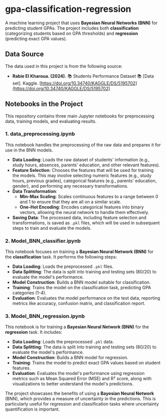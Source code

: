 # gpa-classification-regression

A machine learning project that uses **Bayesian Neural Networks (BNN)** for predicting student GPAs. The project includes both **classification** (categorizing students based on GPA thresholds) and **regression** (predicting exact GPA values). 

## Data Source

The data used in this project is from the following source:

- **Rabie El Kharoua. (2024).** 📚 Students Performance Dataset 📚 [Data set]. Kaggle. [https://doi.org/10.34740/KAGGLE/DS/5195702](https://doi.org/10.34740/KAGGLE/DS/5195702)


## Notebooks in the Project

This repository contains three main Jupyter notebooks for preprocessing data, training models, and evaluating results.

### 1. **data_preprocessing.ipynb**
   This notebook handles the preprocessing of the raw data and prepares it for use in the BNN models.
   - **Data Loading**: Loads the raw dataset of students' information (e.g., study hours, absences, parents' education, and other relevant features).
   - **Feature Selection**: Chooses the features that will be used for training the models. This may involve selecting numeric features (e.g., study hours, previous grades), categorical features (e.g., parents' education, gender), and performing any necessary transformations.
   - **Data Transformation**: 
     - **Min-Max Scaling**: Scales continuous features to a range between 0 and 1 to ensure that they are all on a similar scale.
     - **One-Hot Encoding**: Encodes categorical features into binary vectors, allowing the neural network to handle them effectively.
   - **Saving Data**: The processed data, including feature selection and transformations, is saved as `.pkl` files, which will be used in subsequent steps to train and evaluate the models.

### 2. **Model_BNN_classifier.ipynb**
   This notebook focuses on training a **Bayesian Neural Network (BNN)** for the **classification** task. It performs the following steps:
   - **Data Loading**: Loads the preprocessed `.pkl` files.
   - **Data Splitting**: The data is split into training and testing sets (80/20) to evaluate the model's performance. 
   - **Model Construction**: Builds a BNN model suitable for classification.
   - **Training**: Trains the model on the classification task, predicting GPA categories (1-4).
   - **Evaluation**: Evaluates the model performance on the test data, reporting metrics like accuracy, confusion matrix, and classification report.

### 3. **Model_BNN_regression.ipynb**
   This notebook is for training a **Bayesian Neural Network (BNN)** for the **regression** task. It includes:
   - **Data Loading**: Loads the preprocessed `.pkl` data.
   - **Data Splitting**: The data is split into training and testing sets (80/20) to evaluate the model's performance. 
   - **Model Construction**: Builds a BNN model for regression.
   - **Training**: Trains the model to predict exact GPA values based on student features.
   - **Evaluation**: Evaluates the model's performance using regression metrics such as Mean Squared Error (MSE) and R² score, along with visualizations to better understand the model's predictions.

The project showcases the benefits of using a **Bayesian Neural Network** (BNN), which provides a measure of uncertainty in the predictions. This is particularly useful for regression and classification tasks where uncertainty quantification is important.


